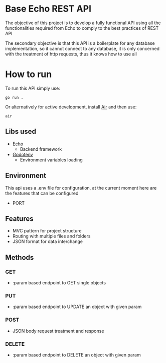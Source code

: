 # Base Echo REST API

The objective of this project is to develop a fully functional API using all the functionalities required from Echo to comply to the best practices of REST API

The secondary objective is that this API is a boilerplate for any database implementation, so it cannot connect to any database, it is only concerned with the treatment of http requests, thus it knows how to use all 

# How to run

To run this API simply use:

```
go run .
```

Or alternatively for active development, install [Air](https://github.com/cosmtrek/air) and then use:

```
air
```

## Libs used

- [Echo](https://github.com/labstack/echo)  
    - Backend framework
- [Godotenv](https://github.com/joho/godotenv)
    - Environment variables loading

## Environment

This api uses a .env file for configuration, at the current moment here are the features that can be configured

- PORT

## Features

- MVC pattern for project structure
- Routing with multiple files and folders
- JSON format for data interchange

## Methods

### GET

- :param based endpoint to GET single objects

### PUT

- :param based endpoint to UPDATE an object with given param

### POST

- JSON body request treatment and response

### DELETE

- :param based endpoint to DELETE an object with given param